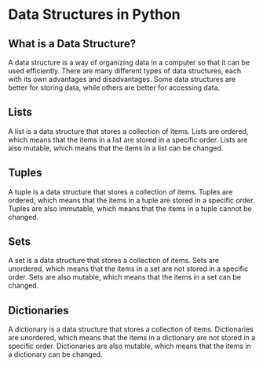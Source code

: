 # Data Structures in Python

## What is a Data Structure?

A data structure is a way of organizing data in a computer so that it can be used efficiently. There are many different types of data structures, each with its own advantages and disadvantages. Some data structures are better for storing data, while others are better for accessing data.

## Lists

A list is a data structure that stores a collection of items. Lists are ordered, which means that the items in a list are stored in a specific order. Lists are also mutable, which means that the items in a list can be changed.

## Tuples

A tuple is a data structure that stores a collection of items. Tuples are ordered, which means that the items in a tuple are stored in a specific order. Tuples are also immutable, which means that the items in a tuple cannot be changed.

## Sets

A set is a data structure that stores a collection of items. Sets are unordered, which means that the items in a set are not stored in a specific order. Sets are also mutable, which means that the items in a set can be changed.

## Dictionaries

A dictionary is a data structure that stores a collection of items. Dictionaries are unordered, which means that the items in a dictionary are not stored in a specific order. Dictionaries are also mutable, which means that the items in a dictionary can be changed.
